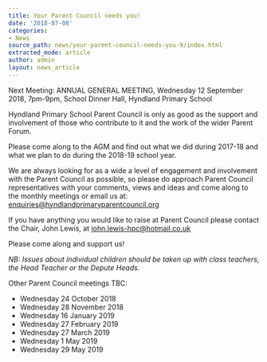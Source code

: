 ```yaml
---
title: Your Parent Council needs you!
date: '2018-07-08'
categories:
- News
source_path: news/your-parent-council-needs-you-9/index.html
extracted_mode: article
author: admin
layout: news_article
---
```

Next Meeting: ANNUAL GENERAL MEETING, Wednesday 12 September 2018, 7pm-9pm, School Dinner Hall, Hyndland Primary School

Hyndland Primary School Parent Council is only as good as the support and involvement of those who contribute to it and the work of the wider Parent Forum.

Please come along to the AGM and find out what we did during 2017-18 and what we plan to do during the 2018-19 school year.

We are always looking for as a wide a level of engagement and involvement with the Parent Council as possible, so please do approach Parent Council representatives with your comments, views and ideas and come along to the monthly meetings or email us at: [enquiries@hyndlandprimaryparentcouncil.org](mailto:enquiries@hyndlandprimaryparentcouncil.org)

If you have anything you would like to raise at Parent Council please contact the Chair, John Lewis, at [john.lewis-hpc@hotmail.co.uk](mailto:john.lewis-hpc@hotmail.co.uk)

Please come along and support us!

_NB: Issues about individual children should be taken up with class teachers, the Head Teacher or the Depute Heads._

Other Parent Council meetings TBC:

- Wednesday 24 October 2018
- Wednesday 28 November 2018
- Wednesday 16 January 2019
- Wednesday 27 February 2019
- Wednesday 27 March 2019
- Wednesday 1 May 2019
- Wednesday 29 May 2019
